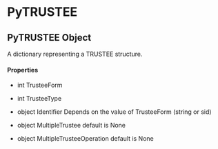 # PyTRUSTEE

## PyTRUSTEE Object



A dictionary representing a TRUSTEE structure\.

#### Properties

  - int TrusteeForm
    

  - int TrusteeType
    

  - object Identifier
    Depends on the value of TrusteeForm \(string or sid\)

  - object MultipleTrustee
    default is None

  - object MultipleTrusteeOperation
    default is None